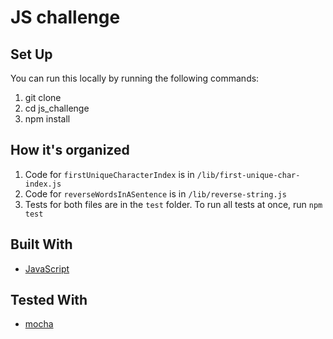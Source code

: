 # JS challenge

## Set Up
You can run this locally by running the following commands:
1. git clone <paste repo link for js_challenge>
2. cd js_challenge
3. npm install

## How it's organized
1. Code for `firstUniqueCharacterIndex` is in `/lib/first-unique-char-index.js`
2. Code for `reverseWordsInASentence` is in `/lib/reverse-string.js`
3. Tests for both files are in the `test` folder. To run all tests at once, run `npm test`

## Built With
* [JavaScript](https://www.javascript.com/)

## Tested With
* [mocha](https://mochajs.org/)
